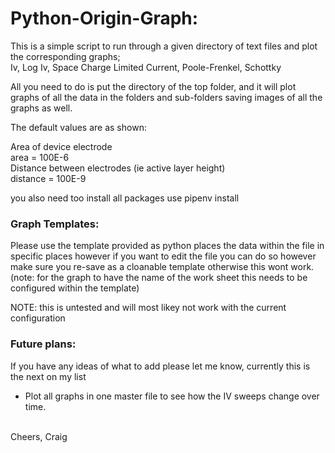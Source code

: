# Python-Origin-Graph:

This is a simple script to run through a given directory of text files and plot the corresponding graphs; <br />
Iv, Log Iv, Space Charge Limited Current, Poole-Frenkel, Schottky

All you need to do is put the directory of the top folder, and it will plot graphs of all the data in the folders
and sub-folders saving images of all the graphs as well.


The default values are as shown:

Area of device electrode <br />
area = 100E-6 <br />
Distance between electrodes (ie active layer height) <br />
distance = 100E-9 <br />


you also need too install all packages use pipenv install

### Graph Templates:

Please use the template provided as python places the data within the file in specific places however if you want to
edit the file you can do so however make sure you re-save as a cloanable template otherwise this wont work.
(note: for the graph to have the name of the work sheet this needs to be configured within the template)

NOTE: this is untested and will most likey not work with the current configuration 


### Future plans:

If you have any ideas of what to add please let me know, currently this is the next on my list

- Plot all graphs in one master file to see how the IV sweeps change over time. 

<br />
Cheers, Craig


